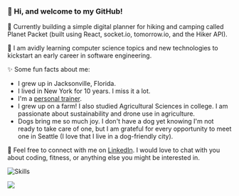 ### 👋 Hi, and welcome to my GitHub!

🔭 Currently building a simple digital planner for hiking and camping called Planet Packet (built using React, socket.io, tomorrow.io, and the Hiker API).

🌱 I am avidly learning computer science topics and new technologies to kickstart an early career in software engineering. 

✨ Some fun facts about me:
* I grew up in Jacksonville, Florida.
* I lived in New York for 10 years.  I miss it a lot.
* I'm a [personal trainer](https://squat.coach/).
* I grew up on a farm!  I also studied Agricultural Sciences in college.  I am passionate about sustainability and drone use in agriculture.
* Dogs bring me so much joy.  I don't have a dog yet knowing I'm not ready to take care of one, but I am grateful for every opportunity to meet one in Seattle (I love that I live in a dog-friendly city).

💬 Feel free to connect with me on [LinkedIn](https://linkedin.com/in/squat/).  I would love to chat with you about coding, fitness, or anything else you might be interested in.


![Skills](https://skillicons.dev/icons?i=git,html,css,bootstrap,react,js,nodejs,mysql,mongodb,python)

![](https://raw.githubusercontent.com/west-korea/github-stats/master/generated/overview.svg#gh-dark-mode-only)
